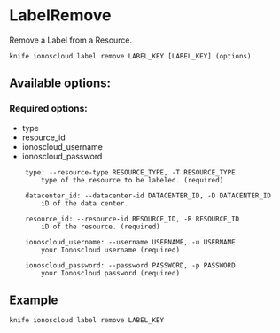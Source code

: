 # LabelRemove

Remove a Label from a Resource.

```text
knife ionoscloud label remove LABEL_KEY [LABEL_KEY] (options)
```

## Available options:

### Required options:

* type
* resource\_id
* ionoscloud\_username
* ionoscloud\_password

```text
    type: --resource-type RESOURCE_TYPE, -T RESOURCE_TYPE
        type of the resource to be labeled. (required)

    datacenter_id: --datacenter-id DATACENTER_ID, -D DATACENTER_ID
        iD of the data center.

    resource_id: --resource-id RESOURCE_ID, -R RESOURCE_ID
        iD of the resource. (required)

    ionoscloud_username: --username USERNAME, -u USERNAME
        your Ionoscloud username (required)

    ionoscloud_password: --password PASSWORD, -p PASSWORD
        your Ionoscloud password (required)
```
## Example

```text
knife ionoscloud label remove LABEL_KEY 
```
